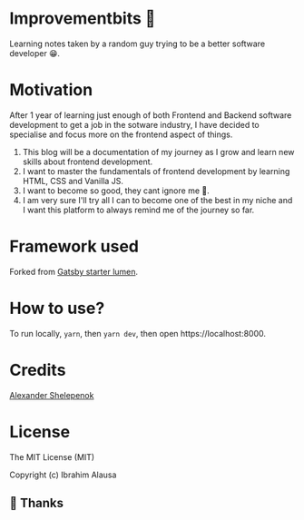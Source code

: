 # Improvementbits 💪
Learning notes taken by a random guy trying to be a better software developer 😁.


# Motivation
After 1 year of learning just enough of both Frontend and Backend software development to get a job in the sotware industry, I have decided to specialise and focus more on the frontend aspect of things.
1. This blog will be a documentation of my journey as I grow and learn new skills about frontend development.
2. I want to master the fundamentals of frontend development by learning HTML, CSS and Vanilla JS.
3. I want to become so good, they cant ignore me 💪.
4. I am very sure I'll try all I can to become one of the best in my niche and I want this platform to always remind me of the journey so far.


# Framework used

Forked from [Gatsby starter lumen](https://github.com/alxshelepenok/gatsby-starter-lumen).


# How to use?
To run locally, `yarn`, then `yarn dev`, then open https://localhost:8000.

# Credits
[Alexander Shelepenok](https://github.com/alxshelepenok)

# License
The MIT License (MIT)

Copyright (c) Ibrahim Alausa

## 💜 Thanks